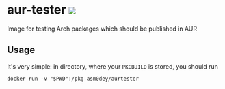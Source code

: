 # aur-tester [![](https://images.microbadger.com/badges/image/asm0dey/aur-tester.svg)](https://microbadger.com/images/asm0dey/aur-tester "Get your own image badge on microbadger.com")
Image for testing Arch packages which should be published in AUR

## Usage

It's very simple: 
in directory, where your `PKGBUILD` is stored, you should run

```shell
docker run -v "$PWD":/pkg asm0dey/aurtester
```
